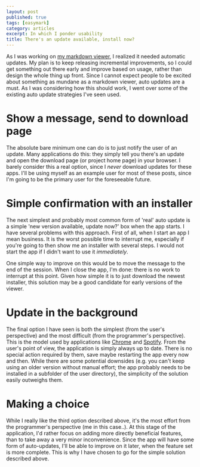 ```yaml
---
layout: post
published: true
tags: [easymark]
category: articles
excerpt: In which I ponder usability
title: There's an update available, install now?
---
```


As I was working on [my markdown
viewer](https://github.com/joukevandermaas/easymark), I realized it needed
automatic updates.  My plan is to keep releasing incremental improvements, so I
could get something out there early and improve based on usage, rather than
design the whole thing up front. Since I cannot expect people to be excited
about something as mundane as a markdown viewer, auto updates are a must.  As I
was considering how this should work, I went over some of the existing auto
update strategies I've seen used. 

# Show a message, send to download page

The absolute bare minimum one can do is to just notify the user of an update.
Many applications do this: they simply tell you there's an update and open the
download page (or project home page) in your browser. I barely consider this a
real option, since I *never* download updates for these apps. I'll be using
myself as an example user for most of these posts, since I'm going to be the
primary user for the foreseeable future.

# Simple confirmation with an installer

The next simplest and probably most common form of 'real' auto update is a
simple 'new version available, update now?' box when the app starts. I have
several problems with this approach. First of all, when I start an app I mean
business. It is the worst possible time to interrupt me, especially if you're
going to then show me an installer with several steps. I would not start the
app if I didn't want to use it *immediately*. 

One simple way to improve on this would be to move the message to the end of
the session. When I close the app, I'm done: there is no work to interrupt at
this point. Given how simple it is to just download the newest installer, this
solution may be a good candidate for early versions of the viewer. 

# Update in the background

The final option I have seen is both the simplest (from the user's perspective)
and the most difficult (from the programmer's perspective). This is the model
used by applications like [Chrome] and [Spotify]. From the user's point of
view, the application is simply always up to date. There is no special action
required by them, save maybe restarting the app every now and then. While there
are some potential downsides (e.g. you can't keep using an older version
without manual effort; the app probably needs to be installed in a subfolder of
the user directory), the simplicity of the solution easily outweighs them.

# Making a choice

While I really like the third option described above, it's the most effort from
the programmer's perspective (me in this case..). At this stage of the
application, I'd rather focus on adding more directly beneficial features, than
to take away a very minor inconvenience. Since the app will have some form of
auto-updates, I'll be able to improve on it later, when the feature set is more
complete. This is why I have chosen to go for the simple solution described
above.


[Chrome]: http://www.google.com/chrome/
[Spotify]: http://www.spotify.com
